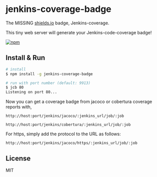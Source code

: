 # jenkins-coverage-badge

The MISSING [shields.io](http://shields.io) badge, Jenkins-coverage.

This tiny web server will generate your Jenkins-code-coverage badge!

[![npm](https://img.shields.io/npm/v/jenkins-coverage-badge.svg?style=flat-square)]()

## Install & Run
```bash
# install
$ npm install -g jenkins-coverage-badge

# run with port number (default: 9913)
$ jcb 80
Listening on port 80...

```

Now you can get a coverage badge from jacoco or cobertura coverage reports with,

`http://host:port/jenkins/jacoco/:jenkins_url/job/:job`

`http://host:port/jenkins/cobertura/:jenkins_url/job/:job`

For https, simply add the protocol to the URL as follows:

`http://host:port/jenkins/jacoco/https/:jenkins_url/job/:job`

## License
MIT
